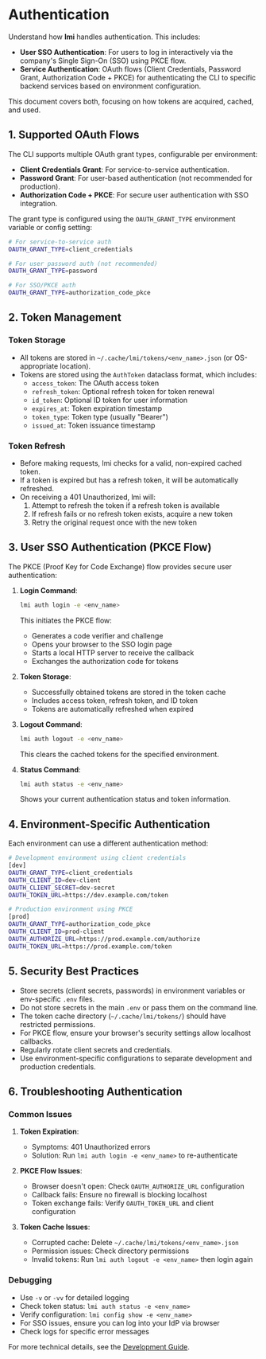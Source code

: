 # Authentication

Understand how **lmi** handles authentication. This includes:
- **User SSO Authentication**: For users to log in interactively via the company's Single Sign-On (SSO) using PKCE flow.
- **Service Authentication**: OAuth flows (Client Credentials, Password Grant, Authorization Code + PKCE) for authenticating the CLI to specific backend services based on environment configuration.

This document covers both, focusing on how tokens are acquired, cached, and used.

## 1. Supported OAuth Flows

The CLI supports multiple OAuth grant types, configurable per environment:

- **Client Credentials Grant**: For service-to-service authentication.
- **Password Grant**: For user-based authentication (not recommended for production).
- **Authorization Code + PKCE**: For secure user authentication with SSO integration.

The grant type is configured using the `OAUTH_GRANT_TYPE` environment variable or config setting:
```bash
# For service-to-service auth
OAUTH_GRANT_TYPE=client_credentials

# For user password auth (not recommended)
OAUTH_GRANT_TYPE=password

# For SSO/PKCE auth
OAUTH_GRANT_TYPE=authorization_code_pkce
```

## 2. Token Management

### Token Storage
- All tokens are stored in `~/.cache/lmi/tokens/<env_name>.json` (or OS-appropriate location).
- Tokens are stored using the `AuthToken` dataclass format, which includes:
  - `access_token`: The OAuth access token
  - `refresh_token`: Optional refresh token for token renewal
  - `id_token`: Optional ID token for user information
  - `expires_at`: Token expiration timestamp
  - `token_type`: Token type (usually "Bearer")
  - `issued_at`: Token issuance timestamp

### Token Refresh
- Before making requests, lmi checks for a valid, non-expired cached token.
- If a token is expired but has a refresh token, it will be automatically refreshed.
- On receiving a 401 Unauthorized, lmi will:
  1. Attempt to refresh the token if a refresh token is available
  2. If refresh fails or no refresh token exists, acquire a new token
  3. Retry the original request once with the new token

## 3. User SSO Authentication (PKCE Flow)

The PKCE (Proof Key for Code Exchange) flow provides secure user authentication:

1. **Login Command**: 
   ```bash
   lmi auth login -e <env_name>
   ```
   This initiates the PKCE flow:
   - Generates a code verifier and challenge
   - Opens your browser to the SSO login page
   - Starts a local HTTP server to receive the callback
   - Exchanges the authorization code for tokens

2. **Token Storage**: 
   - Successfully obtained tokens are stored in the token cache
   - Includes access token, refresh token, and ID token
   - Tokens are automatically refreshed when expired

3. **Logout Command**: 
   ```bash
   lmi auth logout -e <env_name>
   ```
   This clears the cached tokens for the specified environment.

4. **Status Command**: 
   ```bash
   lmi auth status -e <env_name>
   ```
   Shows your current authentication status and token information.

## 4. Environment-Specific Authentication

Each environment can use a different authentication method:

```bash
# Development environment using client credentials
[dev]
OAUTH_GRANT_TYPE=client_credentials
OAUTH_CLIENT_ID=dev-client
OAUTH_CLIENT_SECRET=dev-secret
OAUTH_TOKEN_URL=https://dev.example.com/token

# Production environment using PKCE
[prod]
OAUTH_GRANT_TYPE=authorization_code_pkce
OAUTH_CLIENT_ID=prod-client
OAUTH_AUTHORIZE_URL=https://prod.example.com/authorize
OAUTH_TOKEN_URL=https://prod.example.com/token
```

## 5. Security Best Practices

- Store secrets (client secrets, passwords) in environment variables or env-specific `.env` files.
- Do not store secrets in the main `.env` or pass them on the command line.
- The token cache directory (`~/.cache/lmi/tokens/`) should have restricted permissions.
- For PKCE flow, ensure your browser's security settings allow localhost callbacks.
- Regularly rotate client secrets and credentials.
- Use environment-specific configurations to separate development and production credentials.

## 6. Troubleshooting Authentication

### Common Issues

1. **Token Expiration**:
   - Symptoms: 401 Unauthorized errors
   - Solution: Run `lmi auth login -e <env_name>` to re-authenticate

2. **PKCE Flow Issues**:
   - Browser doesn't open: Check `OAUTH_AUTHORIZE_URL` configuration
   - Callback fails: Ensure no firewall is blocking localhost
   - Token exchange fails: Verify `OAUTH_TOKEN_URL` and client configuration

3. **Token Cache Issues**:
   - Corrupted cache: Delete `~/.cache/lmi/tokens/<env_name>.json`
   - Permission issues: Check directory permissions
   - Invalid tokens: Run `lmi auth logout -e <env_name>` then login again

### Debugging

- Use `-v` or `-vv` for detailed logging
- Check token status: `lmi auth status -e <env_name>`
- Verify configuration: `lmi config show -e <env_name>`
- For SSO issues, ensure you can log into your IdP via browser
- Check logs for specific error messages

For more technical details, see the [Development Guide](development-guide.md). 